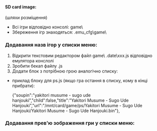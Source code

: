 
#### SD card image:
(шляхи розміщення)

- Всі ігри відповідно консолі: game\
- Збереження ігр знаходяться: .emu_cfg\game\

### Додавання назв ігор у списки меню:

1. Відкрити текстовим редактором файл game\ .date\xxx.js відповідно емулятора конслолі
2. Зробити бекап файлу .js
3. Додати блок з потрібною грою аналогічно списку:
- приклад блоку для ps.js (якщо гра остання в списку, кому в кінці прибрати):

  {"soupin":"yakitori musume - sugo ude hanjouki","child":false,"title":"Yakitori Musume - Sugo Ude Hanjouki","url":"/mnt/card/game/ps/Yakitori Musume - Sugo Ude Hanjouki/Yakitori Musume - Sugo Ude Hanjouki.bin"},
  
### Додавання прев'ю зображення гри у списки меню:

